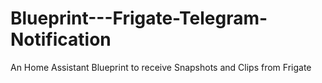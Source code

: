 # Blueprint---Frigate-Telegram-Notification
An Home Assistant Blueprint to receive Snapshots and Clips from Frigate
